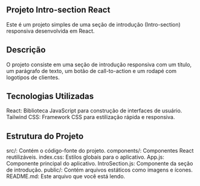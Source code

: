 ## Projeto Intro-section React
Este é um projeto simples de uma seção de introdução (Intro-section) responsiva desenvolvida em React.

## Descrição
O projeto consiste em uma seção de introdução responsiva com um título, um parágrafo de texto, um botão de call-to-action e um rodapé com logotipos de clientes.

## Tecnologias Utilizadas
React: Biblioteca JavaScript para construção de interfaces de usuário.
Tailwind CSS: Framework CSS para estilização rápida e responsiva.

## Estrutura do Projeto
src/: Contém o código-fonte do projeto.
components/: Componentes React reutilizáveis.
index.css: Estilos globais para o aplicativo.
App.js: Componente principal do aplicativo.
IntroSection.js: Componente da seção de introdução.
public/: Contém arquivos estáticos como imagens e ícones.
README.md: Este arquivo que você está lendo.
